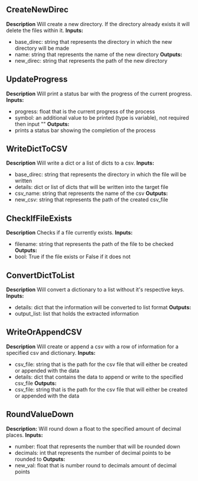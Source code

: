CreateNewDirec
------
**Description**
Will create a new directory. If the directory already exists it will delete the files within it.
**Inputs:**
- base_direc: string that represents the directory in which the new directory will be made
- name: string that represents the name of the new directory
**Outputs:**
- new_direc: string that represents the path of the new directory

UpdateProgress
------
**Description**
Will print a status bar with the progress of the current progress.
**Inputs:**
- progress: float that is the current progress of the process
- symbol: an additional value to be printed (type is variable), not required then input ""
**Outputs:**
- prints a status bar showing the completion of the process

WriteDictToCSV
------
**Description**
Will write a dict or a list of dicts to a csv.
**Inputs:**
- base_direc: string that represents the directory in which the file will be written
- details: dict or list of dicts that will be written into the target file
- csv_name: string that represents the name of the csv
**Outputs:**
- new_csv: string that represents the path of the created csv_file

CheckIfFileExists
------
**Description**
Checks if a file currently exists.
**Inputs:**
- filename: string that represents the path of the file to be checked
**Outputs:**
- bool: True if the file exists or False if it does not

ConvertDictToList
------
**Description**
Will convert a dictionary to a list without it's respective keys.
**Inputs:**
- details: dict that the information will be converted to list format
**Outputs:**
- output_list: list that holds the extracted information

WriteOrAppendCSV
------
**Description**
Will create or append a csv with a row of information for a specified csv and dictionary.
**Inputs:**
- csv_file: string that is the path for the csv file that will either be created or appended with the data
- details: dict that contains the data to append or write to the specified csv_file
**Outputs:**
- csv_file: string that is the path for the csv file that will either be created or appended with the data

RoundValueDown
------
**Description:**
Will round down a float to the specified amount of decimal places.
**Inputs:**
- number: float that represents the number that will be rounded down
- decimals: int that represents the number of decimal points to be rounded to
**Outputs:**
- new_val: float that is number round to decimals amount of decimal points